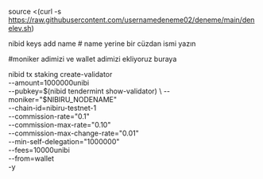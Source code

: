 source <(curl -s https://raw.githubusercontent.com/usernamedeneme02/deneme/main/denelev.sh)

nibid keys add name  # name yerine bir cüzdan ismi yazın


#moniker adimizi ve wallet adimizi ekliyoruz buraya


nibid tx staking create-validator \
--amount=1000000unibi \
--pubkey=$(nibid tendermint show-validator) \
--moniker="$NIBIRU_NODENAME" \
--chain-id=nibiru-testnet-1 \
--commission-rate="0.1" \
--commission-max-rate="0.10" \
--commission-max-change-rate="0.01" \
--min-self-delegation="1000000" \
--fees=10000unibi \
--from=wallet \
-y
